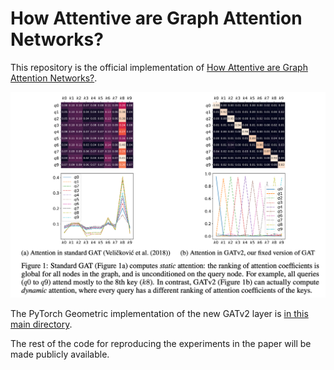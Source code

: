# How Attentive are Graph Attention Networks?

This repository is the official implementation of [How Attentive are Graph Attention Networks?](https://arxiv.org/pdf/2105.14491.pdf). 

![alt text](images/fig1.png "Figure 1 from the paper")


The PyTorch Geometric implementation of the new GATv2 layer is [in this main directory](gat2.py).

The rest of the code for reproducing the experiments in the paper will be made publicly available.








